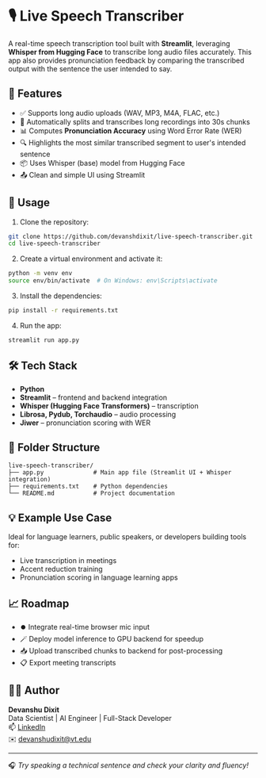 # 🎙️ Live Speech Transcriber

A real-time speech transcription tool built with **Streamlit**, leveraging **Whisper from Hugging Face** to transcribe long audio files accurately. This app also provides pronunciation feedback by comparing the transcribed output with the sentence the user intended to say.

## 🚀 Features

- ✅ Supports long audio uploads (WAV, MP3, M4A, FLAC, etc.)
- 🧠 Automatically splits and transcribes long recordings into 30s chunks
- 📊 Computes **Pronunciation Accuracy** using Word Error Rate (WER)
- 🔍 Highlights the most similar transcribed segment to user's intended sentence
- 📦 Uses Whisper (base) model from Hugging Face
- 📤 Clean and simple UI using Streamlit

## 🧪 Usage

1. Clone the repository:

```bash
git clone https://github.com/devanshdixit/live-speech-transcriber.git
cd live-speech-transcriber
```

2. Create a virtual environment and activate it:

```bash
python -m venv env
source env/bin/activate  # On Windows: env\Scripts\activate
```

3. Install the dependencies:

```bash
pip install -r requirements.txt
```

4. Run the app:

```bash
streamlit run app.py
```

## 🛠️ Tech Stack

- **Python**
- **Streamlit** – frontend and backend integration
- **Whisper (Hugging Face Transformers)** – transcription
- **Librosa, Pydub, Torchaudio** – audio processing
- **Jiwer** – pronunciation scoring with WER

## 📂 Folder Structure

```
live-speech-transcriber/
├── app.py              # Main app file (Streamlit UI + Whisper integration)
├── requirements.txt    # Python dependencies
└── README.md           # Project documentation
```

## 💡 Example Use Case

Ideal for language learners, public speakers, or developers building tools for:
- Live transcription in meetings
- Accent reduction training
- Pronunciation scoring in language learning apps

## 📈 Roadmap

- ⏺️ Integrate real-time browser mic input
- 🪄 Deploy model inference to GPU backend for speedup
- 📥 Upload transcribed chunks to backend for post-processing
- 📋 Export meeting transcripts

## 👨‍💻 Author

**Devanshu Dixit**  
Data Scientist | AI Engineer | Full-Stack Developer  
📫 [LinkedIn](https://linkedin.com/in/devanshu-dixit)  
✉️ devanshudixit@vt.edu

---

🎧 *Try speaking a technical sentence and check your clarity and fluency!*